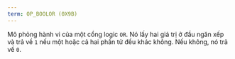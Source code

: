 ```yaml
---
term: OP_BOOLOR (0X9B)
---
```


Mô phỏng hành vi của một cổng logic `OR`. Nó lấy hai giá trị ở đầu ngăn xếp và trả về `1` nếu một hoặc cả hai phần tử đều khác không. Nếu không, nó trả về `0`.